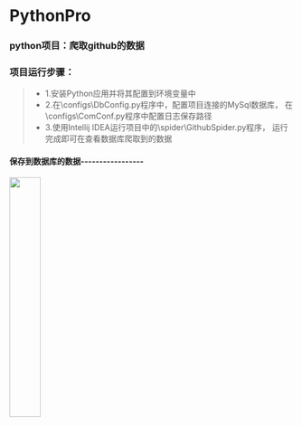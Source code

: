 # PythonPro

### python项目：爬取github的数据
### 项目运行步骤：
> * 1.安装Python应用并将其配置到环境变量中
> * 2.在\configs\DbConfig.py程序中，配置项目连接的MySql数据库，
      在\configs\ComConf.py程序中配置日志保存路径
> * 3.使用Intellij IDEA运行项目中的\spider\GithubSpider.py程序，
      运行完成即可在查看数据库爬取到的数据

<div>
<h4>保存到数据库的数据-----------------</h4>
<img src="https://github.com/yueyue10/PythonPro/raw/master/doc/pic_sql.png" width="33%"  />
</div>